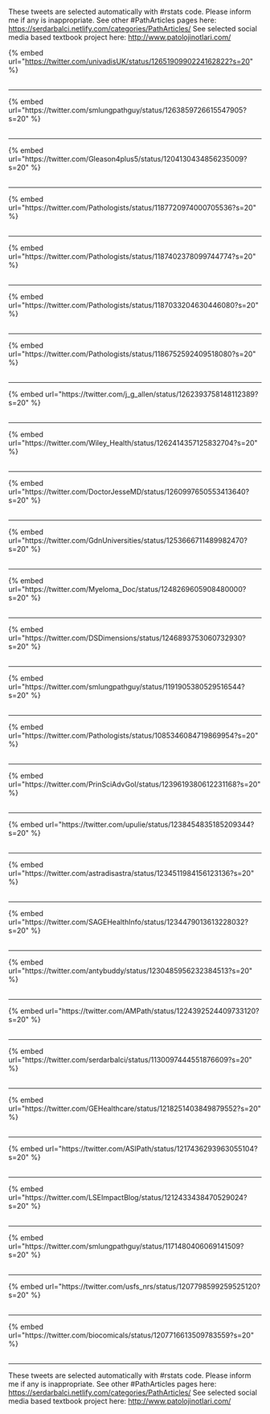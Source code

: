 

These tweets are selected automatically with #rstats code. Please inform me if any is inappropriate.
See other #PathArticles pages here: https://serdarbalci.netlify.com/categories/PathArticles/ 
See selected social media based textbook project here: http://www.patolojinotlari.com/

{% embed url="https://twitter.com/univadisUK/status/1265190990224162822?s=20" %}<br>
<br>
<hr>
{% embed url="https://twitter.com/smlungpathguy/status/1263859726615547905?s=20" %}<br>
<br>
<hr>
{% embed url="https://twitter.com/Gleason4plus5/status/1204130434856235009?s=20" %}<br>
<br>
<hr>
{% embed url="https://twitter.com/Pathologists/status/1187720974000705536?s=20" %}<br>
<br>
<hr>
{% embed url="https://twitter.com/Pathologists/status/1187402378099744774?s=20" %}<br>
<br>
<hr>
{% embed url="https://twitter.com/Pathologists/status/1187033204630446080?s=20" %}<br>
<br>
<hr>
{% embed url="https://twitter.com/Pathologists/status/1186752592409518080?s=20" %}<br>
<br>
<hr>
{% embed url="https://twitter.com/j_g_allen/status/1262393758148112389?s=20" %}<br>
<br>
<hr>
{% embed url="https://twitter.com/Wiley_Health/status/1262414357125832704?s=20" %}<br>
<br>
<hr>
{% embed url="https://twitter.com/DoctorJesseMD/status/1260997650553413640?s=20" %}<br>
<br>
<hr>
{% embed url="https://twitter.com/GdnUniversities/status/1253666711489982470?s=20" %}<br>
<br>
<hr>
{% embed url="https://twitter.com/Myeloma_Doc/status/1248269605908480000?s=20" %}<br>
<br>
<hr>
{% embed url="https://twitter.com/DSDimensions/status/1246893753060732930?s=20" %}<br>
<br>
<hr>
{% embed url="https://twitter.com/smlungpathguy/status/1191905380529516544?s=20" %}<br>
<br>
<hr>
{% embed url="https://twitter.com/Pathologists/status/1085346084719869954?s=20" %}<br>
<br>
<hr>
{% embed url="https://twitter.com/PrinSciAdvGoI/status/1239619380612231168?s=20" %}<br>
<br>
<hr>
{% embed url="https://twitter.com/upulie/status/1238454835185209344?s=20" %}<br>
<br>
<hr>
{% embed url="https://twitter.com/astradisastra/status/1234511984156123136?s=20" %}<br>
<br>
<hr>
{% embed url="https://twitter.com/SAGEHealthInfo/status/1234479013613228032?s=20" %}<br>
<br>
<hr>
{% embed url="https://twitter.com/antybuddy/status/1230485956232384513?s=20" %}<br>
<br>
<hr>
{% embed url="https://twitter.com/AMPath/status/1224392524409733120?s=20" %}<br>
<br>
<hr>
{% embed url="https://twitter.com/serdarbalci/status/1130097444551876609?s=20" %}<br>
<br>
<hr>
{% embed url="https://twitter.com/GEHealthcare/status/1218251403849879552?s=20" %}<br>
<br>
<hr>
{% embed url="https://twitter.com/ASIPath/status/1217436293963055104?s=20" %}<br>
<br>
<hr>
{% embed url="https://twitter.com/LSEImpactBlog/status/1212433438470529024?s=20" %}<br>
<br>
<hr>
{% embed url="https://twitter.com/smlungpathguy/status/1171480406069141509?s=20" %}<br>
<br>
<hr>
{% embed url="https://twitter.com/usfs_nrs/status/1207798599259525120?s=20" %}<br>
<br>
<hr>
{% embed url="https://twitter.com/biocomicals/status/1207716613509783559?s=20" %}<br>
<br>
<hr>


These tweets are selected automatically with #rstats code. Please inform me if any is inappropriate.
See other #PathArticles pages here: https://serdarbalci.netlify.com/categories/PathArticles/ 
See selected social media based textbook project here: http://www.patolojinotlari.com/
